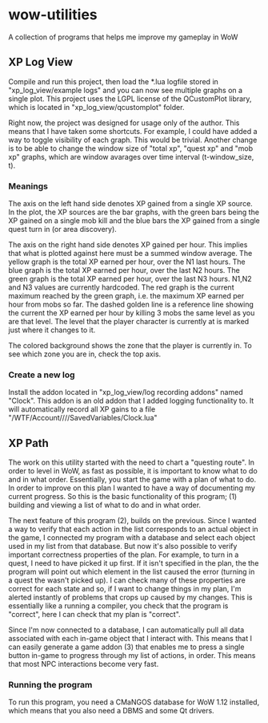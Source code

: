 # wow-utilities
A collection of programs that helps me improve my gameplay in WoW

## XP Log View
Compile and run this project, then load the *.lua logfile stored in "xp_log_view/example logs" and you can now see multiple graphs on a single plot. This project uses the LGPL license of the QCustomPlot library, which is located in "xp_log_view/qcustomplot" folder.

Right now, the project was designed for usage only of the author. This means that I have taken some shortcuts. For example, I could have added a way to toggle visibility of each graph. This would be trivial. Another change is to be able to change the window size of "total xp", "quest xp" and "mob xp" graphs, which are window avarages over time interval (t-window_size, t).

### Meanings
The axis on the left hand side denotes XP gained from a single XP source. In the plot, the XP sources are the bar graphs, with the green bars being the XP gained on a single mob kill and the blue bars the XP gained from a single quest turn in (or area discovery).

The axis on the right hand side denotes XP gained per hour. This implies that what is plotted against here must be a summed window average. The yellow graph is the total XP earned per hour, over the N1 last hours. The blue graph is the total XP earned per hour, over the last N2 hours. The green graph is the total XP earned per hour, over the last N3 hours. N1,N2 and N3 values are currently hardcoded. The red graph is the current maximum reached by the green graph, i.e. the maximum XP earned per hour from mobs so far. The dashed golden line is a reference line showing the current the XP earned per hour by killing 3 mobs the same level as you are that level. The level that the player character is currently at is marked just where it changes to it.

The colored background shows the zone that the player is currently in. To see which zone you are in, check the top axis.

### Create a new log
Install the addon located in "xp_log_view/log recording addons" named "Clock". This addon is an old addon that I added logging functionality to. It will automatically record all XP gains to a file "<WoWFolderPath>/WTF/Account/<AccountName>/<ServerName>/<CharacterName>/SavedVariables/Clock.lua"

## XP Path
The work on this utility started with the need to chart a "questing route". In order to level in WoW, as fast as possible, it is important to know what to do and in what order. Essentially, you start the game with a plan of what to do. In order to improve on this plan I wanted to have a way of documenting my current progress. So this is the basic functionality of this program; (1) building and viewing a list of what to do and in what order.

The next feature of this program (2), builds on the previous. Since I wanted a way to verify that each action in the list corresponds to an actual object in the game, I connected my program with a database and select each object used in my list from that database. But now it's also possible to verify important correctness properties of the plan. For example, to turn in a quest, I need to have picked it up first. If it isn't specified in the plan, the the program will point out which element in the list caused the error (turning in a quest the wasn't picked up). I can check many of these properties are correct for each state and so, if I want to change things in my plan, I'm alerted instantly of problems that crops up caused by my changes. This is essentially like a running a compiler, you check that the program is "correct", here I can check that my plan is "correct".

Since I'm now connected to a database, I can automatically pull all data associated with each in-game object that I interact with. This means that I can easily generate a game addon (3) that enables me to press a single button in-game to progress through my list of actions, in order. This means that most NPC interactions become very fast.

### Running the program
To run this program, you need a CMaNGOS database for WoW 1.12 installed, which means that you also need a DBMS and some Qt drivers.
